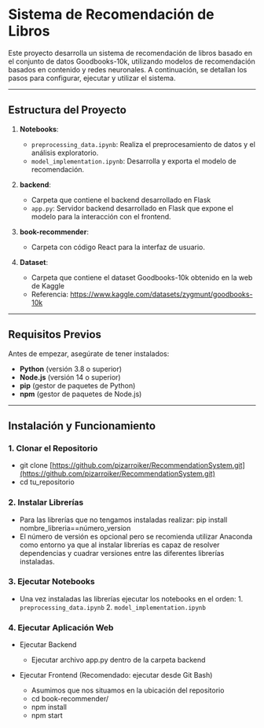 # Sistema de Recomendación de Libros

Este proyecto desarrolla un sistema de recomendación de libros basado en el conjunto de datos Goodbooks-10k, utilizando modelos de recomendación basados en contenido y redes neuronales. A continuación, se detallan los pasos para configurar, ejecutar y utilizar el sistema.

---

## Estructura del Proyecto

1. **Notebooks**:
   - `preprocessing_data.ipynb`: Realiza el preprocesamiento de datos y el análisis exploratorio.
   - `model_implementation.ipynb`: Desarrolla y exporta el modelo de recomendación.

2. **backend**:
   - Carpeta que contiene el backend desarrollado en Flask
   - `app.py`: Servidor backend desarrollado en Flask que expone el modelo para la interacción con el frontend.

4. **book-recommender**:
   - Carpeta con código React para la interfaz de usuario.

5. **Dataset**:
   - Carpeta que contiene el dataset Goodbooks-10k obtenido en la web de Kaggle
   - Referencia: https://www.kaggle.com/datasets/zygmunt/goodbooks-10k

---

## Requisitos Previos

Antes de empezar, asegúrate de tener instalados:

- **Python** (versión 3.8 o superior)
- **Node.js** (versión 14 o superior)
- **pip** (gestor de paquetes de Python)
- **npm** (gestor de paquetes de Node.js)

---

## Instalación y Funcionamiento

### 1. Clonar el Repositorio

- git clone [https://github.com/pizarroiker/RecommendationSystem.git](https://github.com/pizarroiker/RecommendationSystem.git)
- cd tu_repositorio

### 2. Instalar Librerías

- Para las librerías que no tengamos instaladas realizar: pip install nombre_libreria==número_version
- El número de versión es opcional pero se recomienda utilizar Anaconda como entorno ya que al instalar librerías es capaz de resolver dependencias y cuadrar versiones entre las diferentes librerías instaladas.

### 3. Ejecutar Notebooks

- Una vez instaladas las librerías ejecutar los notebooks en el orden:
      1. `preprocessing_data.ipynb`
      2. `model_implementation.ipynb`

### 4. Ejecutar Aplicación Web

- Ejecutar Backend
    - Ejecutar archivo app.py dentro de la carpeta backend
 
- Ejecutar Frontend (Recomendado: ejecutar desde Git Bash)
    - Asumimos que nos situamos en la ubicación del repositorio
    - cd book-recommender/
    - npm install
    - npm start
